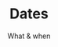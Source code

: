 ---
widget: experience
headless: true  # This file represents a page section.
weight: 40  # Order that this section will appear.

title: "Dates"
subtitle: "What & when"

# Date format
#   Refer to https://wowchemy.com/docs/customization/#date-format
date_format: "02 Jan 2006"

# Experiences.
#   Add/remove as many `experience` blocks below as you like.
#   Required fields are `title`, `company`, and `date_start`.
#   Leave `date_end` empty if it's your current employer.
#   Begin/end multi-line descriptions with `>-`.
experience:
  - title: "Recruting members"
    company: "Online - apply here"
    company_url: "https://forms.gle/bN5S1dhFS2Zf57U77"
    location: "Poland"
    date_start: "2020-09-27"
    date_end: "2020-10-10"
    description: >-
          Recruting team members

  - title: "Participants selection"
    company: "Online"
    #company_url: ""
    #location: "Poland"
    date_start: "2020-10-10"
    date_end: ""
    description: ""

  - title: "Project launch"
    company: "Online"
    #company_url: ""
    location: "Poland"
    date_start: "2020-10-15"
    date_end: "2020-11-03"
    description: ""

  - title: "Collecting & analyzing data"
    company: "Online"
    #company_url: ""
    location: "Poland"
    date_start: "2020-11-03"
    date_end: "2020-11-24"
    description: "Getting to know sign language datasets, statistical analyzes"

  - title: "Model design & training"
    company: "Online"
    #company_url: ""
    location: "Gdańsk, Poland"
    date_start: "2020-11-24"
    date_end: "2020-12-29"
    description: "Literature review, basic models and common solutions"

  - title: "Model design, training &  testing"
    company: "Online"
    #company_url: ""
    location: "Poland"
    date_start: "2020-12-29"
    date_end: "2021-02-23"
    description: "Going deeper - advanced models"

  - title: "Final model selection"
    company: "Online"
    #company_url: ""
    location: "Poland"
    date_start: "2021-02-23"
    date_end: "2021-03-09"
    description: "Final experiments"

  - title: "Summary"
    company: "Online"
    #company_url: ""
    location: "Poland"
    date_start: "2021-03-09"
    date_end: "2021-03-23"
    description: "Finishing the project"

  - title: "Article preparation"
    company: "Online"
    #company_url: ""
    location: "Poland"
    date_start: "2021-03-23"
    date_end: "2021-05-01"
    description: "Preparing preprint about conducted experiments"

---